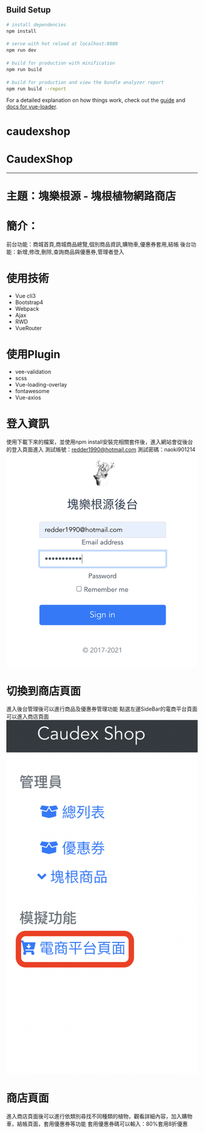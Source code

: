 ## Build Setup

``` bash
# install dependencies
npm install

# serve with hot reload at localhost:8080
npm run dev

# build for production with minification
npm run build

# build for production and view the bundle analyzer report
npm run build --report
```

For a detailed explanation on how things work, check out the [guide](http://vuejs-templates.github.io/webpack/) and [docs for vue-loader](http://vuejs.github.io/vue-loader).
# caudexshop
# CaudexShop

***

# 主題：塊樂根源 - 塊根植物網路商店
# 簡介：
前台功能：商城首頁,商城商品總覽,個別商品資訊,購物車,優惠券套用,結帳
後台功能：新增,修改,刪除,查詢商品與優惠券,管理者登入

# 使用技術
* Vue cli3
* Bootstrap4
* Webpack
* Ajax
* RWD
* VueRouter
# 使用Plugin
* vee-validation
* scss
* Vue-loading-overlay
* fontawesome
* Vue-axios

# 登入資訊
使用下載下來的檔案，並使用npm install安裝完相關套件後，進入網站會從後台的登入頁面進入
測試帳號：redder1990@hotmail.com
測試密碼：naoki901214
![image](https://github.com/iljahtgt/CaudexShop/blob/main/src/index.png)

# 切換到商店頁面
進入後台管理後可以進行商品及優惠券管理功能
點選左邊SideBar的電商平台頁面可以進入商店頁面
![image](https://github.com/iljahtgt/CaudexShop/blob/main/src/shop.png)

# 商店頁面
進入商店頁面後可以進行依類別尋找不同種類的植物，觀看詳細內容，加入購物車，結帳頁面，套用優惠券等功能
套用優惠券碼可以輸入：80%套用8折優惠




